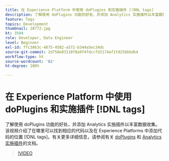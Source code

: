 ```yaml
---
title: 在 Experience Platform 中使用 doPlugins 和实施插件 [!DNL tags]
description: 了解使用 doPlugins 功能的好处，并添加 Analytics 实施插件以丰富数据收集。
feature: Tags
topics: Development
thumbnail: 28772.jpg
kt: 3594
role: Developer, Data Engineer
level: Beginner
exl-id: ffc3863c-4875-4502-a572-b344a5ec34dc
source-git-commit: 2d758e03110f8a9f4fdccfd2174af1fd256bbdb4
workflow-type: ht
source-wordcount: '82'
ht-degree: 100%

---
```


# 在 Experience Platform 中使用 doPlugins 和实施插件 [!DNL tags]

了解使用 doPlugins 功能的好处，并添加 Analytics 实施插件以丰富数据收集。该视频介绍了在哪里可以找到相应的代码以及在 Experience Platforms 中添加代码的位置 [!DNL tags]。有关更多详细信息，请参阅有关 [doPlugins](https://experienceleague.adobe.com/docs/analytics/implementation/vars/functions/doplugins.html) 和 [Analytics 实施插件](https://experienceleague.adobe.com/docs/analytics/implementation/vars/plugins/impl-plugins.html)的文档。

>[!VIDEO](https://video.tv.adobe.com/v/28772/?quality=12&learn=on)
